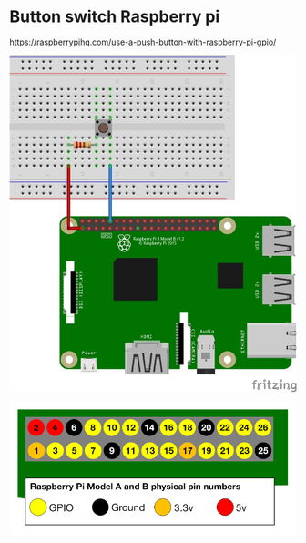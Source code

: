 # Button switch Raspberry pi 
https://raspberrypihq.com/use-a-push-button-with-raspberry-pi-gpio/

![button](./button.jpeg)

![gpio](./gpio.png)